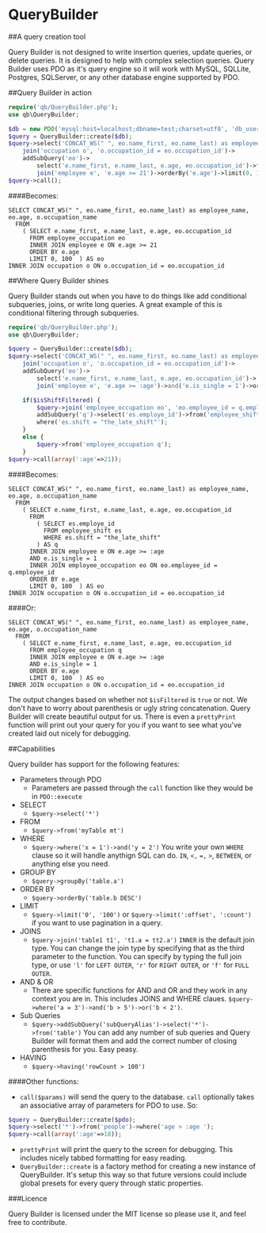 QueryBuilder
============

##A query creation tool

Query Builder is not designed to write insertion queries, update queries, or delete queries. It is designed to help with complex selection queries.
Query Builder uses PDO as it's query engine so it will work with MySQL, SQLLite, Postgres, SQLServer, or any other database engine supported by PDO.

##Query Builder in action

```php
require('qb/QueryBuilder.php');
use qb\QueryBuilder;

$db = new PDO('mysql:host=localhost;dbname=test;charset=utf8', 'db_user', 'db_pass');
$query = QueryBuilder::create($db);
$query->select('CONCAT_WS(" ", eo.name_first, eo.name_last) as employee_name, eo.age, o.occupation_name')->
	join('occupation o', 'o.occupation_id = eo.occupation_id')->
	addSubQuery('eo')->
		select('e.name_first, e.name_last, e.age, eo.occupation_id')->from('employee_occupation')->
		join('employee e', 'e.age >= 21')->orderBy('e.age')->limit(0, 100);
$query->call();
```

####Becomes:

```mysql
SELECT CONCAT_WS(" ", eo.name_first, eo.name_last) as employee_name, eo.age, o.occupation_name 
  FROM 
	( SELECT e.name_first, e.name_last, e.age, eo.occupation_id 
	  FROM employee_occupation eo 
	  INNER JOIN employee e ON e.age >= 21
	  ORDER BY e.age 
	  LIMIT 0, 100	) AS eo 
INNER JOIN occupation o ON o.occupation_id = eo.occupation_id
```

##Where Query Builder shines

Query Builder stands out when you have to do things like add conditional subqueries, joins, or write long queries. A great example of this is conditional filtering through subqueries.

```php
require('qb/QueryBuilder.php');
use qb\QueryBuilder;

$query = QueryBuilder::create($db);
$query->select('CONCAT_WS(" ", eo.name_first, eo.name_last) as employee_name, eo.age, o.occupation_name')->
 	join('occupation o', 'o.occupation_id = eo.occupation_id')->
 	addSubQuery('eo')->
 		select('e.name_first, e.name_last, e.age, eo.occupation_id')->
 		join('employee e', 'e.age >= :age')->and('e.is_single = 1')->orderBy('e.age')->limit(0, 100);

 	if($isShiftFiltered) {
 		$query->join('employee_occupation eo', 'eo.employee_id = q.employee_id')->
 		addSubQuery('q')->select('es.employe_id')->from('employee_shift es')->
 		where('es.shift = "the_late_shift"');
 	}
 	else {
 		$query->from('employee_occupation q');
 	}
$query->call(array(':age'=>21));
```

####Becomes:

```mysql
SELECT CONCAT_WS(" ", eo.name_first, eo.name_last) as employee_name, eo.age, o.occupation_name 
  FROM 
	( SELECT e.name_first, e.name_last, e.age, eo.occupation_id 
	  FROM 
		( SELECT es.employe_id 
		  FROM employee_shift es 
		  WHERE es.shift = "the_late_shift" 
		) AS q 
	  INNER JOIN employee e ON e.age >= :age
	  AND e.is_single = 1
	  INNER JOIN employee_occupation eo ON eo.employee_id = q.employee_id
	  ORDER BY e.age 
	  LIMIT 0, 100	) AS eo 
INNER JOIN occupation o ON o.occupation_id = eo.occupation_id
```
####Or:

```mysql
SELECT CONCAT_WS(" ", eo.name_first, eo.name_last) as employee_name, eo.age, o.occupation_name 
  FROM 
	( SELECT e.name_first, e.name_last, e.age, eo.occupation_id 
	  FROM employee_occupation q 
	  INNER JOIN employee e ON e.age >= :age
	  AND e.is_single = 1
	  ORDER BY e.age 
	  LIMIT 0, 100	) AS eo 
INNER JOIN occupation o ON o.occupation_id = eo.occupation_id
```

The output changes based on whether not `$isFiltered` is `true` or not. We don't have to worry about parenthesis or ugly string concatenation. Query Builder will create beautiful output for us. There is even a `prettyPrint` function will print out your query for you if you want to see what you've created laid out nicely for debugging.

##Capabilities

Query builder has support for the following features:

* Parameters through PDO
    * Parameters are passed through the `call` function like they would be in `PDO::execute`
* SELECT
    * `$query->select('*')`
* FROM
	* `$query->from('myTable mt')`
* WHERE
	* `$query->where('x = 1')->and('y = 2')` You write your own `WHERE` clause so it will handle anythign SQL can do.  `IN`, `<,` `=,` `>`, `BETWEEN`, or anything else you need.
* GROUP BY
	* `$query->groupBy('table.a')`
* ORDER BY
	* `$query->orderBy('table.b DESC')`
* LIMIT
	* `$query->limit('0', '100')` or `$query->limit(':offset', ':count')` if you want to use pagination in a query.
* JOINS
	* `$query->join('table1 t1', 't1.a = tt2.a')` `INNER` is the default join type.  You can change the join type by specifying that as the third parameter to the function.  You can specify by typing the full join type, or use `'l'` for `LEFT OUTER`, `'r'` for `RIGHT OUTER`, or `'f'` for `FULL OUTER`.
* AND & OR
	* There are specific functions for AND and OR and they work in any context you are in.  This includes JOINS and WHERE claues. `$query->where('a = 3')->and('b > 5')->or('b < 2')`.
* Sub Queries
	* `$query->addSubQuery('subQueryAlias')->select('*')->from('table')` You can add any number of sub queries and Query Builder will format them and add the correct number of closing parenthesis for you.  Easy peasy.
* HAVING
	* `$query->having('rowCount > 100')`

####Other functions:

* `call($params)` will send the query to the database.  `call` optionally takes an associative array of parameters for PDO to use. So: 

```php
$query = QueryBuilder::create($pdo);
$query->select('*')->from('people')->where('age > :age ');
$query->call(array(':age'=>18));
```
* `prettyPrint` will print the query to the screen for debugging.  This includes nicely tabbed formatting for easy reading.
* `QueryBuilder::create` is a factory method for creating a new instance of QueryBuilder.  It's setup this way so that future versions could include global presets for every query through static properties.

###Licence

Query Builder is licensed under the MIT license so please use it, and feel free to contribute.